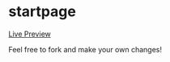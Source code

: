 # startpage

[Live Preview](https://gs.is-a.dev/startpage/)

Feel free to fork and make your own changes!
